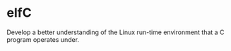 # elfC
Develop a better understanding of the Linux run-time environment that a C program operates under.
